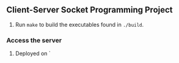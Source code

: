 ## Client-Server Socket Programming Project

1. Run `make` to build the executables found in `./build`.

### Access the server

1. Deployed on `
